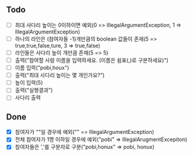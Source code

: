 ## Todo
- [ ] 최대 사다리 높이는 0이하이면 예외(0 => IllegalArgumentException, 1 => IllegalArgumentException)
- [ ] 하나의 라인은 (참여자들 -1)개만큼의 boolean 값들이 존재(5 => true,true,false,ture, 3 => true,false)
- [ ] 라인들은 사다리 높이 개만큼 존재(5 => 5)
- [ ] 출력("참여할 사람 이름을 입력하세요. (이름은 쉼표(,)로 구분하세요)")
- [ ] 이름 입력("pobi,houx")
- [ ] 출력("최대 사다리 높이는 몇 개인가요?")
- [ ] 높이 입력(5)
- [ ] 출력("실행결과")
- [ ] 사다리 출력

## Done
- [X] 참여자가 ""일 경우에 예외("" => IllegalArgumentException) 
- [X] 전체 참여자가 1명 이하일 경우에 예외("pobi" => IllegalArugmentExcepiton)
- [X] 참여자들은 ','를 구분자로 구분("pobi,honux" => pobi, honux)
